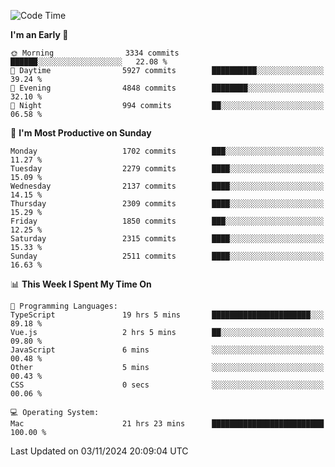 <!--START_SECTION:waka-->
![Code Time](http://img.shields.io/badge/Code%20Time-4%2C494%20hrs%205%20mins-blue)

**I'm an Early 🐤** 

```text
🌞 Morning                3334 commits        ██████░░░░░░░░░░░░░░░░░░░   22.08 % 
🌆 Daytime                5927 commits        ██████████░░░░░░░░░░░░░░░   39.24 % 
🌃 Evening                4848 commits        ████████░░░░░░░░░░░░░░░░░   32.10 % 
🌙 Night                  994 commits         ██░░░░░░░░░░░░░░░░░░░░░░░   06.58 % 
```
📅 **I'm Most Productive on Sunday** 

```text
Monday                   1702 commits        ███░░░░░░░░░░░░░░░░░░░░░░   11.27 % 
Tuesday                  2279 commits        ████░░░░░░░░░░░░░░░░░░░░░   15.09 % 
Wednesday                2137 commits        ████░░░░░░░░░░░░░░░░░░░░░   14.15 % 
Thursday                 2309 commits        ████░░░░░░░░░░░░░░░░░░░░░   15.29 % 
Friday                   1850 commits        ███░░░░░░░░░░░░░░░░░░░░░░   12.25 % 
Saturday                 2315 commits        ████░░░░░░░░░░░░░░░░░░░░░   15.33 % 
Sunday                   2511 commits        ████░░░░░░░░░░░░░░░░░░░░░   16.63 % 
```


📊 **This Week I Spent My Time On** 

```text
💬 Programming Languages: 
TypeScript               19 hrs 5 mins       ██████████████████████░░░   89.18 % 
Vue.js                   2 hrs 5 mins        ██░░░░░░░░░░░░░░░░░░░░░░░   09.80 % 
JavaScript               6 mins              ░░░░░░░░░░░░░░░░░░░░░░░░░   00.48 % 
Other                    5 mins              ░░░░░░░░░░░░░░░░░░░░░░░░░   00.43 % 
CSS                      0 secs              ░░░░░░░░░░░░░░░░░░░░░░░░░   00.06 % 

💻 Operating System: 
Mac                      21 hrs 23 mins      █████████████████████████   100.00 % 
```


 Last Updated on 03/11/2024 20:09:04 UTC
<!--END_SECTION:waka-->
